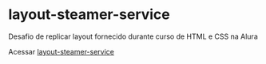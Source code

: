 # layout-steamer-service

Desafio de replicar layout fornecido durante curso de HTML e CSS na Alura

Acessar <a href="https://josevictorp81.github.io/layout-steamer-service/" target="_blank">layout-steamer-service</a>
